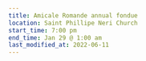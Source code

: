 ```yaml
---
title: Amicale Romande annual fondue
location: Saint Phillipe Neri Church
start_time: 7:00 pm
end_time: Jan 29 @ 1:00 am
last_modified_at: 2022-06-11
---
```

